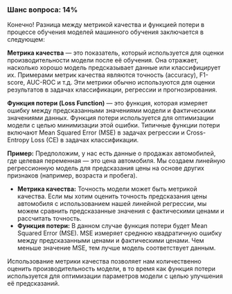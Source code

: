 ### Шанс вопроса: 14%

Конечно! Разница между метрикой качества и функцией потери в процессе обучения моделей машинного обучения заключается в следующем:

**Метрика качества** — это показатель, который используется для оценки производительности модели после её обучения. Она отражает, насколько хорошо модель предсказывает данные или классифицирует их. Примерами метрик качества являются точность (accuracy), F1-score, AUC-ROC и т.д. Эти метрики обычно используются для оценки результатов в задачах классификации, регрессии и прогнозирования.

**Функция потери (Loss Function)** — это функция, которая измеряет ошибку между предсказанными значениями модели и фактическими значениями данных. Функция потери используется для оптимизации модели с целью минимизации этой ошибки. Типичные функции потери включают Mean Squared Error (MSE) в задачах регрессии и Cross-Entropy Loss (CE) в задачах классификации.

**Пример:**
Предположим, у нас есть данные о продажах автомобилей, где целевая переменная — это цена автомобиля. Мы создаем линейную регрессионную модель для предсказания цены на основе других признаков (например, возраста и пробега).

- **Метрика качества:** Точность модели может быть метрикой качества. Если мы хотим оценить точность предсказания цены автомобиля с использованием нашей линейной регрессии, мы можем сравнить предсказанные значения с фактическими ценами и рассчитать точность.
- **Функция потери:** В данном случае функция потери будет Mean Squared Error (MSE). MSE измеряет среднюю квадратичную ошибку между предсказанными ценами и фактическими ценами. Чем меньше значение MSE, тем лучше модель соответствует данным.

Использование метрики качества позволяет нам количественно оценить производительность модели, в то время как функция потери используется для оптимизации параметров модели с целью улучшения её предсказаний.